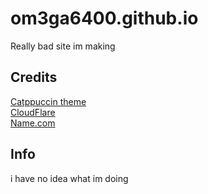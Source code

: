 # om3ga6400.github.io
Really bad site im making

## Credits

<div><a href="https://catppuccin.com/palette/">Catppuccin theme</a></div>
<div><a href="https://www.cloudflare.com/">CloudFlare</a></div>
<div><a href="https://www.name.com/">Name.com</a></div>

## Info

i have no idea what im doing
